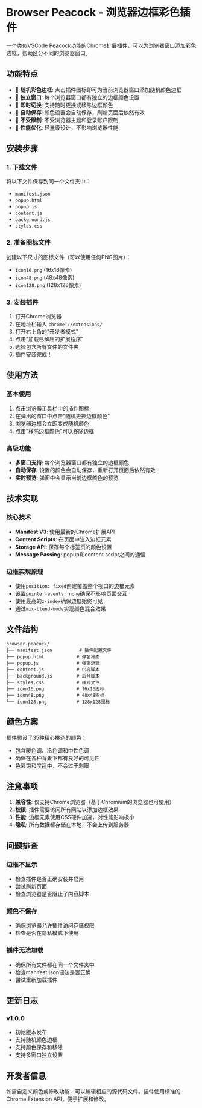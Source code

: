 # Browser Peacock - 浏览器边框彩色插件

一个类似VSCode Peacock功能的Chrome扩展插件，可以为浏览器窗口添加彩色边框，帮助区分不同的浏览器窗口。

## 功能特点

- 🎨 **随机彩色边框**: 点击插件图标即可为当前浏览器窗口添加随机颜色边框
- 🎯 **独立窗口**: 每个浏览器窗口都有独立的边框颜色设置
- 🔄 **即时切换**: 支持随时更换或移除边框颜色
- 💾 **自动保存**: 颜色设置会自动保存，刷新页面后依然有效
- 🎪 **不受限制**: 不受浏览器主题和登录账户限制
- 🚀 **性能优化**: 轻量级设计，不影响浏览器性能

## 安装步骤

### 1. 下载文件
将以下文件保存到同一个文件夹中：
- `manifest.json`
- `popup.html`
- `popup.js`
- `content.js`
- `background.js`
- `styles.css`

### 2. 准备图标文件
创建以下尺寸的图标文件（可以使用任何PNG图片）：
- `icon16.png` (16x16像素)
- `icon48.png` (48x48像素)
- `icon128.png` (128x128像素)

### 3. 安装插件
1. 打开Chrome浏览器
2. 在地址栏输入 `chrome://extensions/`
3. 打开右上角的"开发者模式"
4. 点击"加载已解压的扩展程序"
5. 选择包含所有文件的文件夹
6. 插件安装完成！

## 使用方法

### 基本使用
1. 点击浏览器工具栏中的插件图标
2. 在弹出的窗口中点击"随机更换边框颜色"
3. 浏览器边框会立即变成随机颜色
4. 点击"移除边框颜色"可以移除边框

### 高级功能
- **多窗口支持**: 每个浏览器窗口都有独立的边框颜色
- **自动保存**: 设置的颜色会自动保存，重新打开页面后依然有效
- **实时预览**: 弹窗中会显示当前边框颜色的预览

## 技术实现

### 核心技术
- **Manifest V3**: 使用最新的Chrome扩展API
- **Content Scripts**: 在页面中注入边框元素
- **Storage API**: 保存每个标签页的颜色设置
- **Message Passing**: popup和content script之间的通信

### 边框实现原理
- 使用`position: fixed`创建覆盖整个视口的边框元素
- 设置`pointer-events: none`确保不影响页面交互
- 使用最高的`z-index`确保边框始终可见
- 通过`mix-blend-mode`实现颜色混合效果

## 文件结构

```
browser-peacock/
├── manifest.json          # 插件配置文件
├── popup.html            # 弹窗界面
├── popup.js              # 弹窗逻辑
├── content.js            # 内容脚本
├── background.js         # 后台脚本
├── styles.css            # 样式文件
├── icon16.png            # 16x16图标
├── icon48.png            # 48x48图标
└── icon128.png           # 128x128图标
```

## 颜色方案

插件预设了35种精心挑选的颜色：
- 包含暖色调、冷色调和中性色调
- 确保在各种背景下都有良好的可见性
- 色彩饱和度适中，不会过于刺眼

## 注意事项

1. **兼容性**: 仅支持Chrome浏览器（基于Chromium的浏览器也可使用）
2. **权限**: 插件需要访问所有网站以添加边框效果
3. **性能**: 边框元素使用CSS硬件加速，对性能影响极小
4. **隐私**: 所有数据都存储在本地，不会上传到服务器

## 问题排查

### 边框不显示
- 检查插件是否正确安装并启用
- 尝试刷新页面
- 检查浏览器是否阻止了内容脚本

### 颜色不保存
- 确保浏览器允许插件访问存储权限
- 检查是否在隐私模式下使用

### 插件无法加载
- 确保所有文件都在同一个文件夹中
- 检查manifest.json语法是否正确
- 尝试重新加载插件

## 更新日志

### v1.0.0
- 初始版本发布
- 支持随机颜色边框
- 支持颜色保存和移除
- 支持多窗口独立设置

## 开发者信息

如需自定义颜色或修改功能，可以编辑相应的源代码文件。插件使用标准的Chrome Extension API，便于扩展和修改。